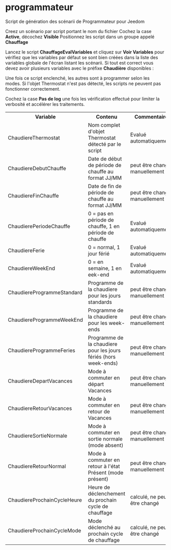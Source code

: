 # programmateur
Script de génération des scénarii de Programmateur pour Jeedom

Creez un scénario par script portant le nom du fichier
Cochez la case <b>Active</b>, décochez <b>Visible</b>
Positionnez les script dans un groupe appelé <b>Chauffage</b>

Lancez le script <b>ChauffageEvalVariables</b> et cliquez sur <b>Voir Variables</b> pour vérifiez que les variables par défaut se sont bien créées dans la liste des variables globale de l'écran listant les scénarii. Si tout est correct vous devez avoir plusieurs variables avec le préfixe <b>Chaudière</b> disponibles : 

<table>
<tr><th>Variable</th><th>Contenu</th><th>Commentaire</th></tr>
<tr><td>ChaudiereThermostat</td><td>Nom complet d'objet Thermostat détecté par le script</td><td>Evalué automatiquement</td></tr>
<tr><td>ChaudiereDebutChauffe</td><td>Date de début de période de chauffe au format JJ/MM</td><td>peut être changé manuellement</td></tr>
<tr><td>ChaudiereFinChauffe</td><td>Date de fin de période de chauffe au format JJ/MM</td><td>peut être changé manuellement</td></tr>
<tr><td>ChaudierePeriodeChauffe</td><td>0 = pas en période de chauffe, 1 en période de chauffe</td><td>Evalué automatiquement</td></tr>
<tr><td>ChaudiereFerie</td><td>0 = normal, 1 jour férié</td><td>Evalué automatiquement</td></tr>
<tr><td>ChaudiereWeekEnd</td><td>0 = en semaine, 1 en eek-end</td><td>Evalué automatiquement</td></tr>
<tr><td>ChaudiereProgrammeStandard</td><td>Programme de la chaudiere pour les jours standards</td><td>peut être changé manuellement</td></tr>
<tr><td>ChaudiereProgrammeWeekEnd</td><td>Programme de la chaudiere pour les week-ends</td><td>peut être changé manuellement</td></tr>
<tr><td>ChaudiereProgrammeFeries</td><td>Programme de la chaudiere pour les jours fériés (hors week-ends)</td><td>peut être changé manuellement</td></tr>
<tr><td>ChaudiereDepartVacances</td><td>Mode à commuter en départ Vacances</td><td>peut être changé manuellement</td></tr>
<tr><td>ChaudiereRetourVacances</td><td>Mode à commuter en retour de Vacances</td><td>peut être changé manuellement</td></tr>
<tr><td>ChaudiereSortieNormale</td><td>Mode à commuter en sortie normale (mode absent)</td><td>peut être changé manuellement</td></tr>
<tr><td>ChaudiereRetourNormal</td><td>Mode à commuter en retour à l'état Présent (mode présent)</td><td>peut être changé manuellement</td></tr>
<tr><td>ChaudiereProchainCycleHeure</td><td>Heure de déclenchement du prochain cycle de chauffage</td><td>calculé, ne peut être changé</td></tr>
<tr><td>ChaudiereProchainCycleMode</td><td>Mode déclenché au prochain cycle de chauffage</td><td>calculé, ne peut être changé</td></tr>

Une fois ce script enclenché, les autres sont à programmer selon les modes. Si l'objet Thermostat n'est pas détecté, les scripts ne peuvent pas fonctionner correctement. 

Cochez la case <b>Pas de log</b> une fois les vérification effectué pour limiter la verbosité et accélérer les traitements.

 
